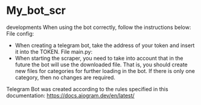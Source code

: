 # My_bot_scr
developments
When using the bot correctly, follow the instructions below:
File config:
- When creating a telegram bot, take the address of your token and insert it into the TOKEN.
File main.py:
- When starting the scraper, you need to take into account that in the future the bot will use the downloaded file. 
  That is, you should create new files for categories for further loading in the bot.
  If there is only one category, then no changes are required.
  
Telegram Bot was created according to the rules specified in this documentation:
https://docs.aiogram.dev/en/latest/
